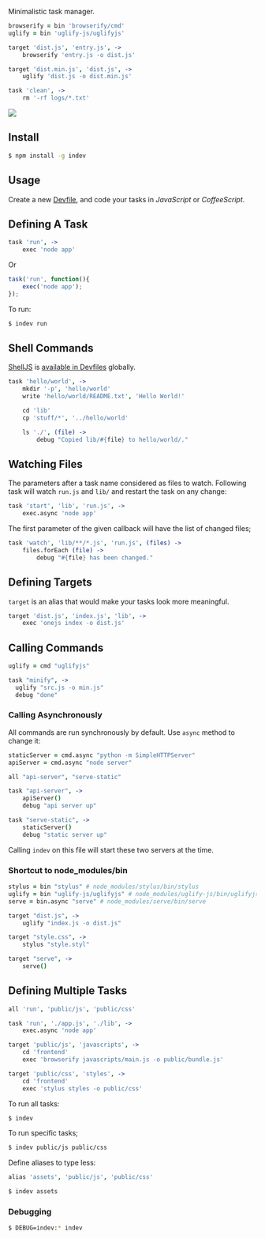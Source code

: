Minimalistic task manager.

```coffee
browserify = bin 'browserify/cmd'
uglify = bin 'uglify-js/uglifyjs'

target 'dist.js', 'entry.js', ->
    browserify 'entry.js -o dist.js'

target 'dist.min.js', 'dist.js', ->
    uglify 'dist.js -o dist.min.js'

task 'clean', ->
    rm '-rf logs/*.txt'
```

![](https://dl.dropbox.com/s/imo9jsn9bj0p70a/indev.png)

## Install

```bash
$ npm install -g indev
```

## Usage

Create a new [Devfile](https://github.com/azer/indev/blob/master/lib/look-up.js),
and code your tasks in *JavaScript* or *CoffeeScript*.

## Defining A Task

```coffee
task 'run', ->
    exec 'node app'
```

Or

```js
task('run', function(){
    exec('node app');
});
```

To run:

```bash
$ indev run
```

## Shell Commands

[ShellJS](https://github.com/arturadib/shelljs) is [available in Devfiles](https://github.com/azer/indev/blob/master/lib/context.js#L30) globally.

```coffee
task 'hello/world', ->
    mkdir '-p', 'hello/world'
    write 'hello/world/README.txt', 'Hello World!'

    cd 'lib'
    cp 'stuff/*', '../hello/world'

    ls './', (file) ->
        debug "Copied lib/#{file} to hello/world/."
```

## Watching Files

The parameters after a task name considered as files to watch.
Following task will watch `run.js` and `lib/` and restart the task on any change:

```coffee
task 'start', 'lib', 'run.js', ->
    exec.async 'node app'
```

The first parameter of the given callback will have the list of changed files;

```coffee
task 'watch', 'lib/**/*.js', 'run.js', (files) ->
    files.forEach (file) ->
        debug "#{file} has been changed."
```

## Defining Targets

`target` is an alias that would make your tasks look more meaningful.

```coffee
target 'dist.js', 'index.js', 'lib', ->
    exec 'onejs index -o dist.js'
```

## Calling Commands

```coffee
uglify = cmd "uglifyjs"

task "minify", ->
  uglify "src.js -o min.js"
  debug "done"
```

### Calling Asynchronously

All commands are run synchronously by default. Use `async` method to change it:

```coffee
staticServer = cmd.async "python -m SimpleHTTPServer"
apiServer = cmd.async "node server"

all "api-server", "serve-static"

task "api-server", ->
    apiServer()
    debug "api server up"

task "serve-static", ->
    staticServer()
    debug "static server up"
```

Calling `indev` on this file will start these two servers at the time.

### Shortcut to node_modules/bin

```coffee
stylus = bin "stylus" # node_modules/stylus/bin/stylus
uglify = bin "uglify-js/uglifyjs" # node_modules/uglify-js/bin/uglifyjs
serve = bin.async "serve" # node_modules/serve/bin/serve

target "dist.js", ->
    uglify "index.js -o dist.js"

target "style.css", ->
    stylus "style.styl"

target "serve", ->
    serve()
```

## Defining Multiple Tasks

```coffee
all 'run', 'public/js', 'public/css'

task 'run', './app.js', './lib', ->
    exec.async 'node app'

target 'public/js', 'javascripts', ->
    cd 'frontend'
    exec 'browserify javascripts/main.js -o public/bundle.js'

target 'public/css', 'styles', ->
    cd 'frontend'
    exec 'stylus styles -o public/css'
```

To run all tasks:

```bash
$ indev
```

To run specific tasks;

```bash
$ indev public/js public/css
```

Define aliases to type less:

```coffee
alias 'assets', 'public/js', 'public/css'
```

```bash
$ indev assets
```

### Debugging

```bash
$ DEBUG=indev:* indev
```
